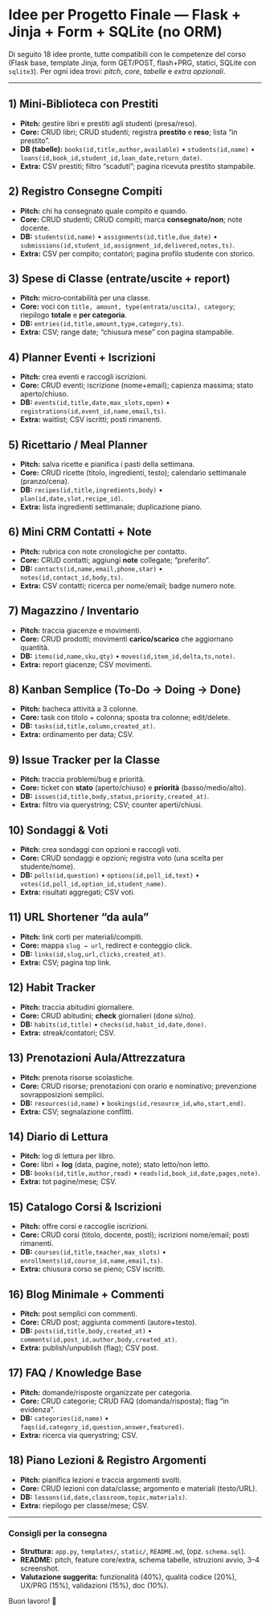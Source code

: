 # Idee per Progetto Finale — Flask + Jinja + Form + SQLite (no ORM)

Di seguito 18 idee pronte, tutte compatibili con le competenze del corso (Flask base, template Jinja, form GET/POST, flash+PRG, statici, SQLite con `sqlite3`). Per ogni idea trovi: *pitch*, *core*, *tabelle* e *extra opzionali*.

---

## 1) Mini‑Biblioteca con Prestiti
- **Pitch:** gestire libri e prestiti agli studenti (presa/reso).
- **Core:** CRUD libri; CRUD studenti; registra **prestito** e **reso**; lista “in prestito”.
- **DB (tabelle):** `books(id,title,author,available)` • `students(id,name)` • `loans(id,book_id,student_id,loan_date,return_date)`.
- **Extra:** CSV prestiti; filtro “scaduti”; pagina ricevuta prestito stampabile.

## 2) Registro Consegne Compiti
- **Pitch:** chi ha consegnato quale compito e quando.
- **Core:** CRUD studenti; CRUD compiti; marca **consegnato/non**; note docente.
- **DB:** `students(id,name)` • `assignments(id,title,due_date)` • `submissions(id,student_id,assignment_id,delivered,notes,ts)`.
- **Extra:** CSV per compito; contatori; pagina profilo studente con storico.

## 3) Spese di Classe (entrate/uscite + report)
- **Pitch:** micro‑contabilità per una classe.
- **Core:** voci con `title, amount, type(entrata/uscita), category`; riepilogo **totale** e **per categoria**.
- **DB:** `entries(id,title,amount,type,category,ts)`.
- **Extra:** CSV; range date; “chiusura mese” con pagina stampabile.

## 4) Planner Eventi + Iscrizioni
- **Pitch:** crea eventi e raccogli iscrizioni.
- **Core:** CRUD eventi; iscrizione (nome+email); capienza massima; stato aperto/chiuso.
- **DB:** `events(id,title,date,max_slots,open)` • `registrations(id,event_id,name,email,ts)`.
- **Extra:** waitlist; CSV iscritti; posti rimanenti.

## 5) Ricettario / Meal Planner
- **Pitch:** salva ricette e pianifica i pasti della settimana.
- **Core:** CRUD ricette (titolo, ingredienti, testo); calendario settimanale (pranzo/cena).
- **DB:** `recipes(id,title,ingredients,body)` • `plan(id,date,slot,recipe_id)`.
- **Extra:** lista ingredienti settimanale; duplicazione piano.

## 6) Mini CRM Contatti + Note
- **Pitch:** rubrica con note cronologiche per contatto.
- **Core:** CRUD contatti; aggiungi **note** collegate; “preferito”.
- **DB:** `contacts(id,name,email,phone,star)` • `notes(id,contact_id,body,ts)`.
- **Extra:** CSV contatti; ricerca per nome/email; badge numero note.

## 7) Magazzino / Inventario
- **Pitch:** traccia giacenze e movimenti.
- **Core:** CRUD prodotti; movimenti **carico/scarico** che aggiornano quantità.
- **DB:** `items(id,name,sku,qty)` • `moves(id,item_id,delta,ts,note)`.
- **Extra:** report giacenze; CSV movimenti.

## 8) Kanban Semplice (To‑Do → Doing → Done)
- **Pitch:** bacheca attività a 3 colonne.
- **Core:** task con titolo + colonna; sposta tra colonne; edit/delete.
- **DB:** `tasks(id,title,column,created_at)`.
- **Extra:** ordinamento per data; CSV.

## 9) Issue Tracker per la Classe
- **Pitch:** traccia problemi/bug e priorità.
- **Core:** ticket con **stato** (aperto/chiuso) e **priorità** (basso/medio/alto).
- **DB:** `issues(id,title,body,status,priority,created_at)`.
- **Extra:** filtro via querystring; CSV; counter aperti/chiusi.

## 10) Sondaggi & Voti
- **Pitch:** crea sondaggi con opzioni e raccogli voti.
- **Core:** CRUD sondaggi e opzioni; registra voto (una scelta per studente/nome).
- **DB:** `polls(id,question)` • `options(id,poll_id,text)` • `votes(id,poll_id,option_id,student_name)`.
- **Extra:** risultati aggregati; CSV voti.

## 11) URL Shortener “da aula”
- **Pitch:** link corti per materiali/compiti.
- **Core:** mappa `slug → url`, redirect e conteggio click.
- **DB:** `links(id,slug,url,clicks,created_at)`.
- **Extra:** CSV; pagina top link.

## 12) Habit Tracker
- **Pitch:** traccia abitudini giornaliere.
- **Core:** CRUD abitudini; **check** giornalieri (done sì/no).
- **DB:** `habits(id,title)` • `checks(id,habit_id,date,done)`.
- **Extra:** streak/contatori; CSV.

## 13) Prenotazioni Aula/Attrezzatura
- **Pitch:** prenota risorse scolastiche.
- **Core:** CRUD risorse; prenotazioni con orario e nominativo; prevenzione sovrapposizioni semplici.
- **DB:** `resources(id,name)` • `bookings(id,resource_id,who,start,end)`.
- **Extra:** CSV; segnalazione conflitti.

## 14) Diario di Lettura
- **Pitch:** log di lettura per libro.
- **Core:** libri + **log** (data, pagine, note); stato letto/non letto.
- **DB:** `books(id,title,author,read)` • `reads(id,book_id,date,pages,note)`.
- **Extra:** tot pagine/mese; CSV.

## 15) Catalogo Corsi & Iscrizioni
- **Pitch:** offre corsi e raccoglie iscrizioni.
- **Core:** CRUD corsi (titolo, docente, posti); iscrizioni nome/email; posti rimanenti.
- **DB:** `courses(id,title,teacher,max_slots)` • `enrollments(id,course_id,name,email,ts)`.
- **Extra:** chiusura corso se pieno; CSV iscritti.

## 16) Blog Minimale + Commenti
- **Pitch:** post semplici con commenti.
- **Core:** CRUD post; aggiunta commenti (autore+testo).
- **DB:** `posts(id,title,body,created_at)` • `comments(id,post_id,author,body,created_at)`.
- **Extra:** publish/unpublish (flag); CSV post.

## 17) FAQ / Knowledge Base
- **Pitch:** domande/risposte organizzate per categoria.
- **Core:** CRUD categorie; CRUD FAQ (domanda/risposta); flag “in evidenza”.
- **DB:** `categories(id,name)` • `faqs(id,category_id,question,answer,featured)`.
- **Extra:** ricerca via querystring; CSV.

## 18) Piano Lezioni & Registro Argomenti
- **Pitch:** pianifica lezioni e traccia argomenti svolti.
- **Core:** CRUD lezioni con data/classe; argomento e materiali (testo/URL).
- **DB:** `lessons(id,date,classroom,topic,materials)`.
- **Extra:** riepilogo per classe/mese; CSV.

---

### Consigli per la consegna
- **Struttura:** `app.py`, `templates/`, `static/`, `README.md`, (opz. `schema.sql`).
- **README:** pitch, feature core/extra, schema tabelle, istruzioni avvio, 3–4 screenshot.
- **Valutazione suggerita:** funzionalità (40%), qualità codice (20%), UX/PRG (15%), validazioni (15%), doc (10%).

Buon lavoro! 💪

